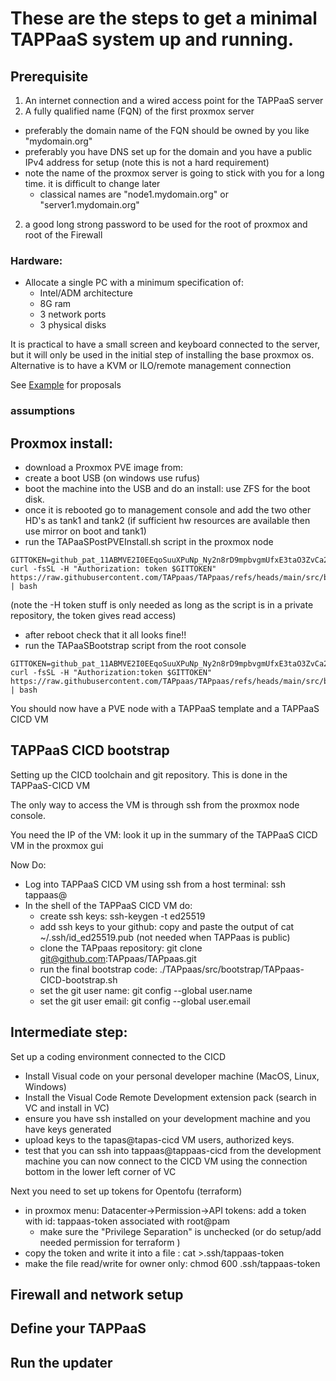 # These are the steps to get a minimal TAPPaaS system up and running.

## Prerequisite

1. An internet connection and a wired access point for the TAPPaaS server
2. A fully qualified name (FQN) of the first proxmox server
  - preferably the domain name of the FQN should be owned by you like "mydomain.org" 
  - preferably you have DNS set up for the domain and you have a public IPv4 address for setup
    (note this is not a hard requirement)
  - note the name of the proxmox server is going to stick with you for a long time. it is difficult to change later
    - classical names are "node1.mydomain.org" or "server1.mydomain.org" 
2. a good long strong password to be used for the root of proxmox and root of the Firewall


### Hardware: 

- Allocate a single PC with a minimum specification of:
  - Intel/ADM architecture
  - 8G ram
  - 3 network ports
  - 3 physical disks

It is practical to have a small screen and keyboard connected to the server, but it will only be used in the initial step of installing the base proxmox os. Alternative is to have a KVM or ILO/remote management connection

See [Example](../Examples/README.md) for proposals

### assumptions


## Proxmox install:

- download a Proxmox PVE image from: 
- create a boot USB (on windows use rufus)
- boot the machine into the USB and do an install: use ZFS for the boot disk.
- once it is rebooted go to management console and add the two other HD's as tank1 and tank2
(if sufficient hw resources are available then use mirror on boot and tank1)
- run the TAPaaSPostPVEInstall.sh script in the proxmox node
```
GITTOKEN=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
curl -fsSL -H "Authorization: token $GITTOKEN" https://raw.githubusercontent.com/TAPpaas/TAPpaas/refs/heads/main/src/bootstrap/TAPaaSPostPVEInstall.sh | bash
```
(note the -H token stuff is only needed as long as the script is in a private repository, the token gives read access)

- after reboot check that it all looks fine!!
- run the TAPaaSBootstrap script from the root console
```
GITTOKEN=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
curl -fsSL -H "Authorization:token $GITTOKEN" https://raw.githubusercontent.com/TAPpaas/TAPpaas/refs/heads/main/src/bootstrap/TAPPaaSBootstrap.sh | bash
```
You should now have a PVE node with a TAPPaaS template and a TAPPaaS CICD VM

## TAPPaaS CICD bootstrap

Setting up the CICD toolchain and git repository. This is done in the TAPPaaS-CICD VM

The only way to access the VM is through ssh from the proxmox node console.

You need the IP of the VM: look it up in the summary of the TAPPaaS CICD VM in the proxmox gui

Now Do:

- Log into TAPPaaS CICD VM using ssh from a host terminal: ssh tappaas@<insert ip of CICD VM>
- In the shell of the TAPPaaS CICD VM do:
  - create ssh keys: ssh-keygen -t ed25519
  - add ssh keys to your github: copy and paste the output of cat ~/.ssh/id_ed25519.pub (not needed when TAPPaas is public)
  - clone the TAPpaas repository: git clone git@github.com:TAPpaas/TAPpaas.git
  - run the final bootstrap code: ./TAPpaas/src/bootstrap/TAPpaas-CICD-bootstrap.sh
  - set the git user name: git config --global user.name <your name> 
  - set the git user email: git config --global user.email <your email>

## Intermediate step:

Set up a coding environment connected to the CICD

- Install Visual code on your personal developer machine (MacOS, Linux, Windows)
- Install the Visual Code Remote Development extension pack (search in VC and install in VC)
- ensure you have ssh installed on your development machine and you have keys generated
- upload keys to the tapas@tapas-cicd VM users, authorized keys.
- test that you can ssh into tappaas@tappaas-cicd from the development machine
you can now connect to the CICD VM using the connection bottom in the lower left corner of VC

Next you need to set up tokens for Opentofu (terraform)
- in proxmox menu: Datacenter->Permission->API tokens: add a token with id: tappaas-token associated with root@pam
  - make sure the "Privilege Separation" is unchecked (or do setup/add needed permission for terraform )
- copy the token and write it into a file : cat >.ssh/tappaas-token
- make the file read/write for owner only: chmod 600 .ssh/tappaas-token


## Firewall and network setup

## Define your TAPPaaS

## Run the updater